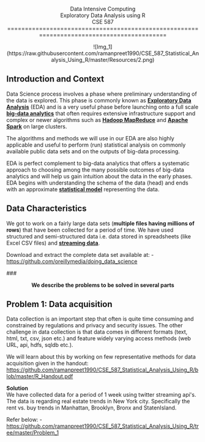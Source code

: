 <p align="center">Data Intensive Computing</br>Exploratory Data Analysis using R</br>CSE 587
==========================================================================================
<p align="center">![Img_1](https://raw.githubusercontent.com/ramanpreet1990/CSE_587_Statistical_Analysis_Using_R/master/Resources/2.png)


Introduction and Context
------------------------------------
Data Science process involves a phase where preliminary understanding of the data is explored. This phase is commonly known as [**Exploratory Data Analysis**](https://en.wikipedia.org/wiki/Exploratory_data_analysis) (EDA) and is a very useful phase before launching onto a full scale [**big-data analytics**](http://www.webopedia.com/TERM/B/big_data_analytics.html) that often requires extensive infrastructure support and complex or newer algorithms such as [**Hadoop MapReduce**](https://hadoop.apache.org/docs/r1.2.1/mapred_tutorial.html) and [**Apache Spark**](https://en.wikipedia.org/wiki/Apache_Spark) on large clusters. 

The algorithms and methods we will use in our EDA are also highly applicable and useful to perform (run) statistical analysis on commonly available public data sets and on the outputs of big-data processing. 

EDA is perfect complement to big-data analytics that offers a systematic approach to choosing among the many possible outcomes of big-data analytics and will help us gain intuition about the data in the early phases. EDA begins with understanding the schema of the data (head) and ends with an approximate [**statistical model**](https://en.wikipedia.org/wiki/Statistical_model) representing the data.


Data Characteristics
----------------------------
We got to work on a fairly large data sets (**multiple files having millions of rows**) that have been collected for a period of time. We have used structured and semi-structured data i.e. data stored in spreadsheets (like Excel CSV files) and [**streaming data**](https://aws.amazon.com/streaming-data/). 

Download and extract the complete data set available at: -</br>
https://github.com/oreillymedia/doing_data_science


###<p align="center">**We describe the problems to be solved in several parts**



Problem 1: Data acquisition
---------------------------------------
Data collection is an important step that often is quite time consuming and constrained by regulations and privacy and security issues. The other challenge in data collection is that data comes in different formats (text, html, txt, csv, json etc.) and feature widely varying access methods (web URL, api, hdfs, sqldb etc.). 

We will learn about this by working on few representative methods for data acquisition given in the handout:
https://github.com/ramanpreet1990/CSE_587_Statistical_Analysis_Using_R/blob/master/R_Handout.pdf

**Solution**</br>
We have collected data for a period of 1 week using twitter streaming api's. The data is regarding real estate trends in New York city. Specifically the rent vs. buy trends in Manhattan, Brooklyn, Bronx and StatenIsland.

Refer below: -</br>
https://github.com/ramanpreet1990/CSE_587_Statistical_Analysis_Using_R/tree/master/Problem_1


